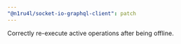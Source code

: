 ```yaml
---
"@n1ru4l/socket-io-graphql-client": patch
---
```


Correctly re-execute active operations after being offline.
